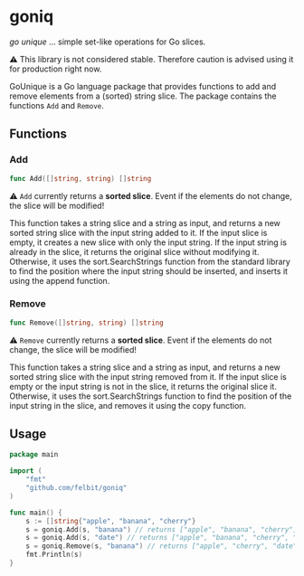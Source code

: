 # goniq
*go unique* ... simple set-like operations for Go slices.

:warning: This library is not considered stable. Therefore caution is advised using it for production right now.

GoUnique is a Go language package that provides functions to add and remove elements from a (sorted) string slice. The package contains the functions `Add` and `Remove`.

## Functions

### Add

```go
func Add([]string, string) []string
```

:warning: `Add` currently returns a **sorted slice**. Event if the elements do not change, the slice will be modified!

This function takes a string slice and a string as input, and returns a new sorted string slice with the input string added to it. If the input slice is empty, it creates a new slice with only the input string. If the input string is already in the slice, it returns the original slice without modifying it. Otherwise, it uses the sort.SearchStrings function from the standard library to find the position where the input string should be inserted, and inserts it using the append function.


### Remove

```go
func Remove([]string, string) []string
```

:warning: `Remove` currently returns a **sorted slice**. Event if the elements do not change, the slice will be modified!

This function takes a string slice and a string as input, and returns a new sorted string slice with the input string removed from it. If the input slice is empty or the input string is not in the slice, it returns the original slice it. Otherwise, it uses the sort.SearchStrings function to find the position of the input string in the slice, and removes it using the copy function.

## Usage

```go
package main

import (
	"fmt"
	"github.com/felbit/goniq"
)

func main() {
	s := []string{"apple", "banana", "cherry"}
	s = goniq.Add(s, "banana") // returns ["apple", "banana", "cherry"]
	s = goniq.Add(s, "date") // returns ["apple", "banana", "cherry", "date"]
	s = goniq.Remove(s, "banana") // returns ["apple", "cherry", "date"]
	fmt.Println(s)
}
```
